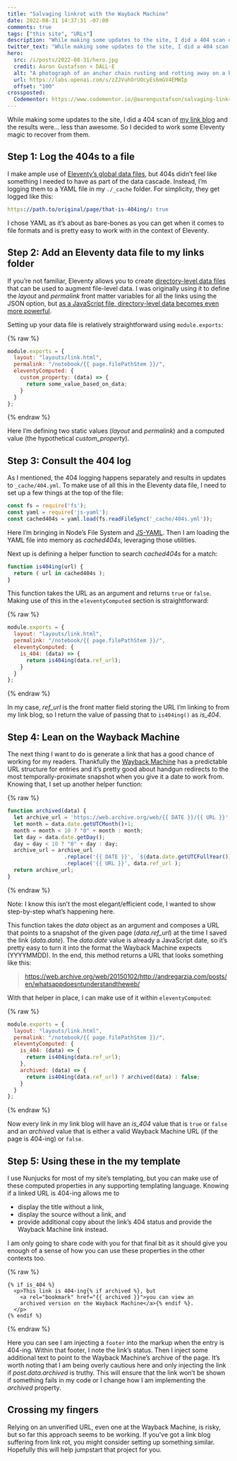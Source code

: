 ```yaml
---
title: "Salvaging linkrot with the Wayback Machine"
date: 2022-08-31 14:37:31 -07:00
comments: true
tags: ["this site", "URLs"]
description: "While making some updates to the site, I did a 404 scan of my link blog and the results were… less than awesome. So I decided to work some Eleventy magic to recover from them."
twitter_text: "While making some updates to the site, I did a 404 scan of my link blog and the results were… less than awesome. So I decided to work some @eleven_ty magic to recover from them."
hero:
  src: /i/posts/2022-08-31/hero.jpg
  credit: Aaron Gustafson × DALL·E
  alt: "A photograph of an anchor chain rusting and rotting away on a beach"
  url: https://labs.openai.com/s/zZJVuhOrUOcyEs6mGV4EMWIp
  offset: "100"
crossposted:
  Codementor: https://www.codementor.io/@aarongustafson/salvaging-linkrot-with-the-wayback-machine-23chvlw7mu/
---
```


While making some updates to the site, I did a 404 scan of [my link blog](/notebook/links/) and the results were… less than awesome. So I decided to work some Eleventy magic to recover from them.

<!-- more -->

## Step 1: Log the 404s to a file

I make ample use of [Eleventy’s global data files](https://www.11ty.dev/docs/data-global/), but 404s didn’t feel like something I needed to have as part of the data cascade. Instead, I’m logging them to a YAML file in my `./_cache` folder. For simplicity, they get logged like this:

```yml
https://path.to/original/page/that-is-404ing/: true
```

I chose YAML as it’s about as bare-bones as you can get when it comes to file formats and is pretty easy to work with in the context of Eleventy.

## Step 2: Add an Eleventy data file to my links folder

If you’re not familiar, Eleventy allows you to create [directory-level data files](https://www.11ty.dev/docs/data-template-dir/) that can be used to augment file-level data. I was originally using it to define the <var>layout</var> and <var>permalink</var> front matter variables for all the links using the JSON option, but [as a JavaScript file, directory-level data becomes even more powerful](https://www.11ty.dev/docs/data-js/).

Setting up your data file is relatively straightforward using `module.exports`:

{% raw %}
```js
module.exports = {
  layout: "layouts/link.html",
  permalink: "/notebook/{{ page.filePathStem }}/",
  eleventyComputed: {
    custom_property: (data) => {
      return some_value_based_on_data;
    }
  }
};
```
{% endraw %}

Here I’m defining two static values (<var>layout</var> and <var>permalink</var>) and a computed value (the hypothetical <var>custom_property</var>).

## Step 3: Consult the 404 log

As I mentioned, the 404 logging happens separately and results in updates to `_cache/404.yml`. To make use of all this in the Eleventy data file, I need to set up a few things at the top of the file:

```js
const fs = require('fs');
const yaml = require('js-yaml');
const cached404s = yaml.load(fs.readFileSync('_cache/404s.yml'));
```

Here I’m bringing in Node’s File System and [JS-YAML](https://www.npmjs.com/package/js-yaml). Then I am loading the YAML file into memory as <var>cached404s</var>, leveraging those utilities.

Next up is defining a helper function to search <var>cached404s</var> for a match:

```js
function is404ing(url) {
  return ( url in cached404s );
}
```

This function takes the URL as an argument and returns `true` or `false`. Making use of this in the `eleventyComputed` section is straightforward:

{% raw %}
```js
module.exports = {
  layout: "layouts/link.html",
  permalink: "/notebook/{{ page.filePathStem }}/",
  eleventyComputed: {
    is_404: (data) => {
      return is404ing(data.ref_url);
    }
  }
};
```
{% endraw %}

In my case, <var>ref_url</var> is the front matter field storing the URL I’m linking to from my link blog, so I return the value of passing that to `is404ing()` as <var>is_404</var>.

## Step 4: Lean on the Wayback Machine

The next thing I want to do is generate a link that has a good chance of working for my readers. Thankfully the [Wayback Machine](https://web.archive.org/) has a predictable URL structure for entries and it’s pretty good about handgun redirects to the most temporally-proximate snapshot when you give it a date to work from. Knowing that, I set up another helper function:

{% raw %}
```js
function archived(data) {
  let archive_url = 'https://web.archive.org/web/{{ DATE }}/{{ URL }}';
  let month = data.date.getUTCMonth()+1;
  month = month < 10 ? "0" + month : month;
  let day = data.date.getDay();
  day = day < 10 ? "0" + day : day;
  archive_url = archive_url
                  .replace('{{ DATE }}', `${data.date.getUTCFullYear()}${month}${day}`)
                  .replace('{{ URL }}', data.ref_url );
  return archive_url;
}
```
{% endraw %}

Note: I know this isn’t the most elegant/efficient code, I wanted to show step-by-step what’s happening here.

This function takes the <var>data</var> object as an argument and composes a URL that points to a snapshot of the given page (<var>data.ref_url</var>) at the time I saved the link (<var>data.date</var>). The <var>data.date</var> value is already a JavaScript date, so it’s pretty easy to turn it into the format the Wayback Machine expects (YYYYMMDD). In the end, this method returns a URL that looks something like this:

> https://web.archive.org/web/20150102/http://andregarzia.com/posts/en/whatsappdoesntunderstandtheweb/

With that helper in place, I can make use of it within `eleventyComputed`:

{% raw %}
```js
module.exports = {
  layout: "layouts/link.html",
  permalink: "/notebook/{{ page.filePathStem }}/",
  eleventyComputed: {
    is_404: (data) => {
      return is404ing(data.ref_url);
    },
    archived: (data) => {
      return is404ing(data.ref_url) ? archived(data) : false;
    }
  }
};
```
{% endraw %}

Now every link in my link blog will have an <var>is_404</var> value that is `true` or `false` and an <var>archived</var> value that is either a valid Wayback Machine URL (if the page is 404-ing) or `false`.

## Step 5: Using these in the my template

I use Nunjucks for most of my site’s templating, but you can make use of these computed properties in any supporting templating language. Knowing if a linked URL is 404-ing allows me to

* display the title without a link,
* display the source without a link, and
* provide additional copy about the link’s 404 status and provide the Wayback Machine link instead.

I am only going to share code with you for that final bit as it should give you enough of a sense of how you can use these properties in the other contexts too.

{% raw %}
```liquid
{% if is_404 %}
  <p>This link is 404-ing{% if archived %}, but 
    <a rel="bookmark" href="{{ archived }}">you can view an 
    archived version on the Wayback Machine</a>{% endif %}.
  </p>
{% endif %}
```
{% endraw %}

Here you can see I am injecting a `footer` into the markup when the entry is 404-ing. Within that footer, I note the link’s status. Then I inject some additional text to point to the Wayback Machine’s archive of the page. It’s worth noting that I am being overly cautious here and only injecting the link if <var>post.data.archived</var> is truthy. This will ensure that the link won’t be shown if something fails in my code or I change how I am implementing the <var>archived</var> property.

## Crossing my fingers

Relying on an unverified URL, even one at the Wayback Machine, is risky, but so far this approach seems to be working. If you’ve got a link blog suffering from link rot, you might consider setting up something similar. Hopefully this will help jumpstart that project for you.
